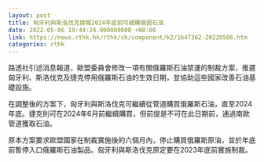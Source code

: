 ```yaml
---
layout: post
title: 匈牙利與斯洛伐克據報2024年底前可續購俄國石油
date: 2022-05-06 19:44:24.000000000 +08:00
link: https://news.rthk.hk/rthk/ch/component/k2/1647362-20220506.htm
categories: rthk
---
```


路透社引述消息報道，歐盟委員會修改一項有關俄羅斯石油禁運的制裁方案，推遲匈牙利、斯洛伐克及捷克停用俄羅斯石油的生效日期，並協助這些國家改善石油基礎設施。

在調整後的方案下，匈牙利與斯洛伐克可繼續從管道購買俄羅斯石油，直至2024年底。捷克則可在2024年6月前繼續購買，但前提是不可在此日期前，通過南歐管道獲取石油。

原本方案要求歐盟國家在制裁實施後的六個月內，停止購買俄羅斯原油，並於年底前暫停入口俄羅斯石油製品。匈牙利與斯洛伐克原定要在2023年底前實施制裁。
